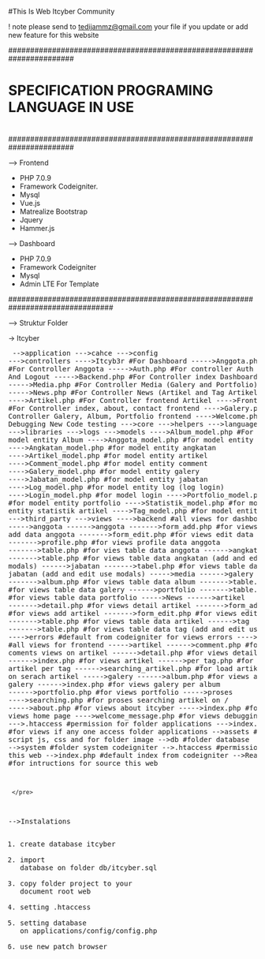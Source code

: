 #This Is Web Itcyber Community

! note please send to tedijammz@gmail.com your file if you update or add new feature for this website

#######################################################################
#																	  #
#																	  #
# 		SPECIFICATION PROGRAMING LANGUAGE IN USE 					  #
#																	  #
#																	  #
#######################################################################


--> Frontend 
	<ul>
		<li>PHP 7.0.9</li>
		<li>Framework Codeigniter.</li>
		<li>Mysql</li>
		<li>Vue.js</li>
		<li>Matrealize Bootstrap</li>
		<li>Jquery</li>
		<li>Hammer.js</li>
	</ul>

--> Dashboard
	<ul>
		<li>PHP 7.0.9</li>
		<li>Framework Codeigniter</li>
		<li>Mysql</li>
		<li>Admin LTE For Template</li>
	</ul>

################################################################################

--> Struktur Folder

-> Itcyber
	<pre>
	-->application
		--->cahce
		--->config
		--->controllers
			---->Itcyb3r	#For Dashboard
				----->Anggota.php 		#For Controller Anggota
				----->Auth.php 			#For controller Auth / Login And Logout
				----->Backend.php 		#For Controller index Dashboard
				----->Media.php 		#For Controller Media (Galery and Portfolio)
				----->News.php 			#For Controller News (Artikel and Tag Artikel)
			---->Artikel.php 		#For Controller frontend Artikel
			---->Front.php 			#For Controller index, about, contact frontend
			---->Galery.php 		#For Controller Galery, Album, Portfolio frontend
			---->Welcome.php 		#For Debugging New Code testing
		--->core
		--->helpers
		--->language
		--->libraries
		--->logs
		--->models
			---->Album_model.php 		#For model entity Album	
			---->Anggota_model.php 		#for model entity Anggota
			---->Angkatan_model.php 	#for model entity angkatan
			---->Artikel_model.php 		#for model entity artikel
			---->Comment_model.php 		#for model entity comment
			---->Galery_model.php 		#for model entity galery
			---->Jabatan_model.php 		#for model entity jabatan
			---->Log_model.php 	        #for model entity log (log login)
			---->Login_model.php 		#for model login
			---->Portfolio_model.php 	#for model entity portfolio
			---->Statistik_model.php 	#for model entity statistik artikel
			---->Tag_model.php 			#for model entity Tag
		--->third_party
		--->views
			---->backend 				#all views for dashboard
				----->anggota
					------>anggota
						------->form_add.php 		#for views add data anggota
						------->form_edit.php 		#for views edit data anggota
						------->profile.php 		#for views profile data anggota
						------->table.php 			#for vies table data anggota
					------>angkatan
						------->table.php 			#for views table data angkatan (add and edit use modals)
					------>jabatan
						------->tabel.php 			#for views table data jabatan (add and edit use modals)
				----->media
					------>galery
						------->album.php 			#for views table  data album
						------->table.php 			#for views table  data galery
					------>portfolio
						------->table.php 			#for views table data portfolio
				----->News
					------>artikel
						------->detail.php 			#for views detail artikel
						------->form_add.php 		#for views add artikel
						------->form_edit.php 		#for views edit artikel
						------->table.php 			#for views table data artikel
					------>tag
						------->table.php 			#for views table data tag (add and edit use modals)
			---->errors 				#default from codeigniter for views errors
			---->front 					#all views for frontend
				----->artikel
					------>comment.php 				#for load coments views on artikel
					------>detail.php 				#for views detail artikel
					------>index.php 				#for views artikel
					------>per_tag.php 				#for views artikel per tag
					------>searching_artikel.php 	#for load artikel views on serach artikel
				----->galery
					------>album.php 				#for views album galery
					------>index.php 				#for views galery per album
					------>portfolio.php 			#for views portfolio
				----->proses
					---->searching.php 				#for proses searching artikel on /
				----->about.php 				#for views about itcyber
				----->index.php 				#for views home page
			---->welcome_message.php   	#for views debugging
		--->.htaccess    #permission for folder applications
		--->index.html   #for views if any one access folder applications
	-->assets 			#for script js, css and for folder image
    -->db 				#folder database
    -->system   		#folder system codeigniter
    -->.htaccess        #permissions for this web
    -->index.php        #default index from codeigniter
    -->Readme.MD        #for intructions for source this web

	 </pre>
-->Instalations
	<ol>
		<li>create database itcyber</li>
		<li>import database on folder db/itcyber.sql</li>
		<li>copy folder project to your document root web</li>
		<li>setting .htaccess</li>
		<li>setting database on applications/config/config.php</li>
		<li>use new patch browser</li>
	</ol>    
